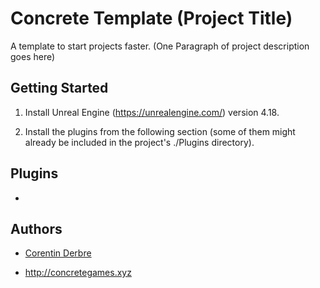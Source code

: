 # Concrete Template (Project Title)



A template to start projects faster. (One Paragraph of project description goes here)



## Getting Started

1. Install Unreal Engine (https://unrealengine.com/) version 4.18.

2. Install the plugins from the following section (some of them might already be included in the project's ./Plugins directory).



## Plugins

- 



## Authors

- [Corentin Derbre](https://corentin.xyz/)

- http://concretegames.xyz
